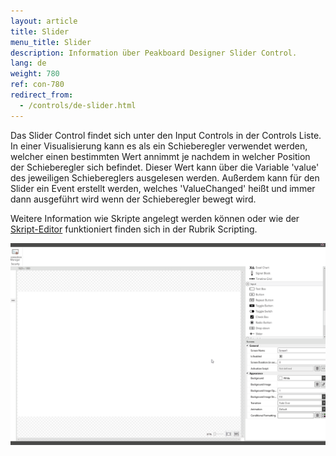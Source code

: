 ```yaml
---
layout: article
title: Slider
menu_title: Slider
description: Information über Peakboard Designer Slider Control.
lang: de
weight: 780
ref: con-780
redirect_from:
  - /controls/de-slider.html
---
```


Das Slider Control findet sich unter den Input Controls in der Controls Liste. 
In einer Visualisierung kann es als ein Schieberegler verwendet werden, welcher einen bestimmten Wert annimmt je nachdem in welcher Position der Schieberegler sich befindet. 
Dieser Wert kann über die Variable 'value' des jeweiligen Schiebereglers ausgelesen werden. 
Außerdem kann für den Slider ein Event erstellt werden, welches 'ValueChanged' heißt und immer dann ausgeführt wird wenn der Schieberegler bewegt wird.

Weitere Information wie Skripte angelegt werden können oder wie der [Skript-Editor](/scripting/de-script-editor.html) funktioniert finden sich in der Rubrik Scripting.

![image_1](/assets/images/Controls/Slider/slider01.gif)